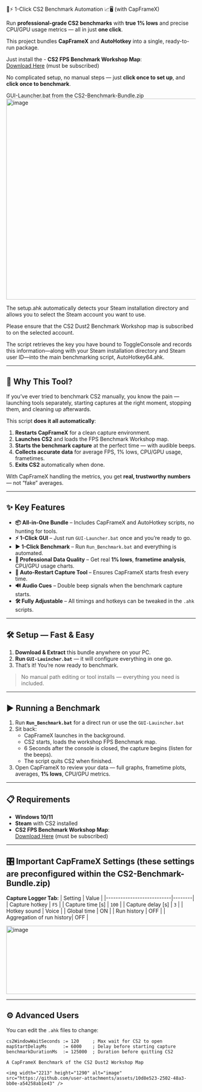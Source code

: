 🎯⚡ 1-Click CS2 Benchmark Automation 📈🖥 (with CapFrameX)

Run **professional-grade CS2 benchmarks** with **true 1% lows** and precise CPU/GPU usage metrics — all in just **one click**.

This project bundles **CapFrameX** and **AutoHotkey** into a single, ready-to-run package.  

Just install the - **CS2 FPS Benchmark Workshop Map**:  
  [Download Here](https://steamcommunity.com/sharedfiles/filedetails/?id=3240880604) (must be subscribed)

No complicated setup, no manual steps — just **click once to set up**, and **click once to benchmark**. 

GUI-Launcher.bat from the CS2-Benchmark-Bundle.zip
<img width="895" height="532" alt="image" src="https://github.com/user-attachments/assets/0beea05f-334c-467b-a552-138e9d71fe11" />


The setup.ahk automatically detects your Steam installation directory and allows you to select the Steam account you want to use.

Please ensure that the CS2 Dust2 Benchmark Workshop map is subscribed to on the selected account.

The script retrieves the key you have bound to ToggleConsole and records this information—along with your Steam installation directory and Steam user ID—into the main benchmarking script, AutoHotkey64.ahk.

---

## 🚀 Why This Tool?

If you’ve ever tried to benchmark CS2 manually, you know the pain — launching tools separately, starting captures at the right moment, stopping them, and cleaning up afterwards.

This script **does it all automatically**:

1. **Restarts CapFrameX** for a clean capture environment.
2. **Launches CS2** and loads the FPS Benchmark Workshop map.
3. **Starts the benchmark capture** at the perfect time — with audible beeps.
4. **Collects accurate data** for average FPS, 1% lows, CPU/GPU usage, frametimes.
5. **Exits CS2** automatically when done.

With CapFrameX handling the metrics, you get **real, trustworthy numbers** — not “fake” averages.

---

## ✨ Key Features

- **📦 All-in-One Bundle** – Includes CapFrameX and AutoHotkey scripts, no hunting for tools.
- **⚡ 1-Click GUI** – Just run `GUI-Launcher.bat` once and you’re ready to go.
- **▶ 1-Click Benchmark** – Run `Run_Benchmark.bat` and everything is automated. 
- **🎯 Professional Data Quality** – Get real **1% lows**, **frametime analysis**, CPU/GPU usage charts.
- **🔄 Auto-Restart Capture Tool** – Ensures CapFrameX starts fresh every time.
- **🔊 Audio Cues** – Double beep signals when the benchmark capture starts.
- **🛠 Fully Adjustable** – All timings and hotkeys can be tweaked in the `.ahk` scripts.

---

## 🛠 Setup — Fast & Easy

1. **Download & Extract** this bundle anywhere on your PC.
2. **Run `GUI-Lauincher.bat`** — it will configure everything in one go.
3. That’s it! You’re now ready to benchmark.

> No manual path editing or tool installs — everything you need is included.

---

## ▶ Running a Benchmark

1. Run **`Run_Benchmark.bat`** for a direct run or use the `GUI-Lauincher.bat`
2. Sit back:
   - CapFrameX launches in the background.
   - CS2 starts, loads the workshop FPS Benchmark map.
   - 6 Seconds after the console is closed, the capture begins (listen for the beeps).
   - The script quits CS2 when finished.
3. Open CapFrameX to review your data — full graphs, frametime plots, averages, **1% lows**, CPU/GPU metrics.

---

## 📋 Requirements

- **Windows 10/11**
- **Steam** with CS2 installed
- **CS2 FPS Benchmark Workshop Map**:  
  [Download Here](https://steamcommunity.com/sharedfiles/filedetails/?id=3240880604) (must be subscribed)

---

## 🎛 Important CapFrameX Settings (these settings are preconfigured within the CS2-Benchmark-Bundle.zip)

**Capture Logger Tab:**
| Setting                   | Value  |
|---------------------------|--------|
| Capture hotkey            | `F5`   |
| Capture time [s]          | `100`  |
| Capture delay [s]         | `3`    |
| Hotkey sound              | Voice  |
| Global time               | ON     |
| Run history               | OFF    |
| Aggregation of run history| OFF    |

<img width="556" height="181" alt="image" src="https://github.com/user-attachments/assets/e7ed1244-d3c0-4343-83c7-d8a1b5b8c32e" />

---

## ⚙ Advanced Users

You can edit the `.ahk` files to change:

```ahk
cs2WindowWaitSeconds := 120     ; Max wait for CS2 to open
mapStartDelayMs      := 6000    ; Delay before starting capture
benchmarkDurationMs  := 125000  ; Duration before quitting CS2

A CapFrameX Benchmark of the CS2 Dust2 Workshop Map

<img width="2213" height="1290" alt="image" src="https://github.com/user-attachments/assets/10d8e523-2502-48a3-bb0e-a54258ab1e43" />



